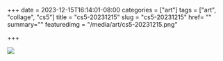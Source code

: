 +++
date = 2023-12-15T16:14:01-08:00
categories = ["art"]
tags = ["art", "collage", "cs5"]
title = "cs5-20231215"
slug = "cs5-20231215"
href= ""
summary=""
featuredimg = "/media/art/cs5-20231215.png"

+++

<img src="/media/art/cs5-20231215.png" />

